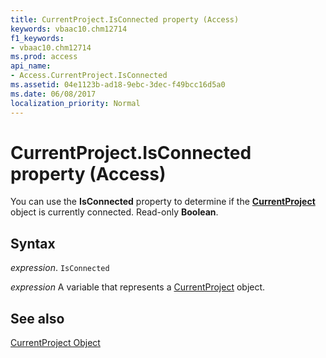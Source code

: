 ```yaml
---
title: CurrentProject.IsConnected property (Access)
keywords: vbaac10.chm12714
f1_keywords:
- vbaac10.chm12714
ms.prod: access
api_name:
- Access.CurrentProject.IsConnected
ms.assetid: 04e1123b-ad18-9ebc-3dec-f49bcc16d5a0
ms.date: 06/08/2017
localization_priority: Normal
---
```



# CurrentProject.IsConnected property (Access)

You can use the  **IsConnected** property to determine if the **[CurrentProject](Access.CurrentProject.md)** object is currently connected. Read-only **Boolean**.


## Syntax

_expression_. `IsConnected`

_expression_ A variable that represents a [CurrentProject](Access.CurrentProject.md) object.


## See also


[CurrentProject Object](Access.CurrentProject.md)

